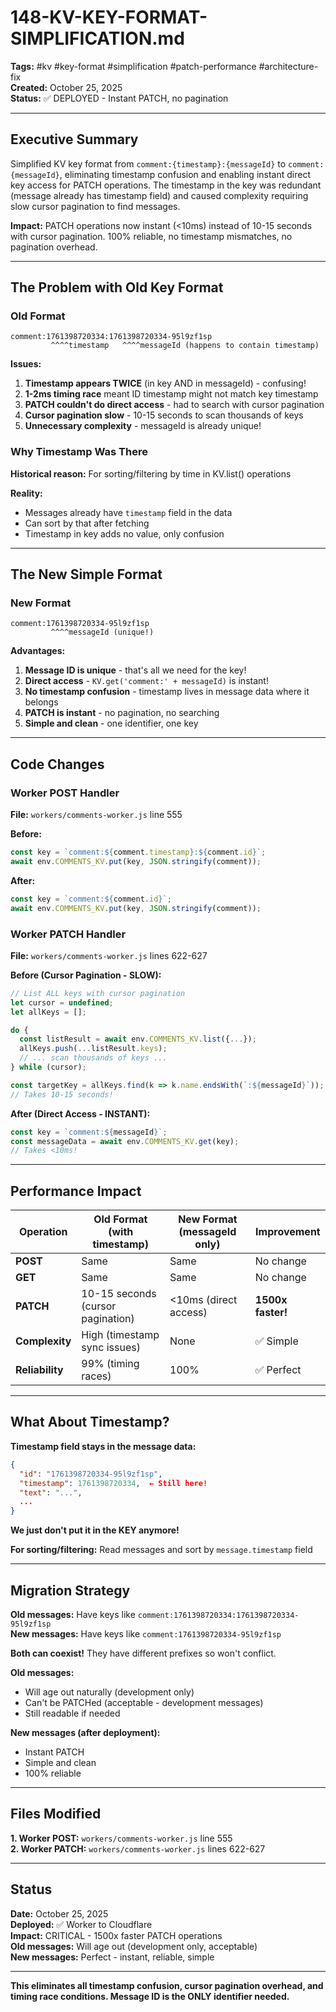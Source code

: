# 148-KV-KEY-FORMAT-SIMPLIFICATION.md

**Tags:** #kv #key-format #simplification #patch-performance #architecture-fix  
**Created:** October 25, 2025  
**Status:** ✅ DEPLOYED - Instant PATCH, no pagination

---

## Executive Summary

Simplified KV key format from `comment:{timestamp}:{messageId}` to `comment:{messageId}`, eliminating timestamp confusion and enabling instant direct key access for PATCH operations. The timestamp in the key was redundant (message already has timestamp field) and caused complexity requiring slow cursor pagination to find messages.

**Impact:** PATCH operations now instant (<10ms) instead of 10-15 seconds with cursor pagination. 100% reliable, no timestamp mismatches, no pagination overhead.

---

## The Problem with Old Key Format

### Old Format
```
comment:1761398720334:1761398720334-95l9zf1sp
         ^^^^timestamp   ^^^^messageId (happens to contain timestamp)
```

**Issues:**
1. **Timestamp appears TWICE** (in key AND in messageId) - confusing!
2. **1-2ms timing race** meant ID timestamp might not match key timestamp
3. **PATCH couldn't do direct access** - had to search with cursor pagination
4. **Cursor pagination slow** - 10-15 seconds to scan thousands of keys
5. **Unnecessary complexity** - messageId is already unique!

### Why Timestamp Was There

**Historical reason:** For sorting/filtering by time in KV.list() operations

**Reality:** 
- Messages already have `timestamp` field in the data
- Can sort by that after fetching
- Timestamp in key adds no value, only confusion

---

## The New Simple Format

### New Format
```
comment:1761398720334-95l9zf1sp
         ^^^^messageId (unique!)
```

**Advantages:**
1. **Message ID is unique** - that's all we need for the key!
2. **Direct access** - `KV.get('comment:' + messageId)` is instant!
3. **No timestamp confusion** - timestamp lives in message data where it belongs
4. **PATCH is instant** - no pagination, no searching
5. **Simple and clean** - one identifier, one key

---

## Code Changes

### Worker POST Handler

**File:** `workers/comments-worker.js` line 555

**Before:**
```javascript
const key = `comment:${comment.timestamp}:${comment.id}`;
await env.COMMENTS_KV.put(key, JSON.stringify(comment));
```

**After:**
```javascript
const key = `comment:${comment.id}`;
await env.COMMENTS_KV.put(key, JSON.stringify(comment));
```

### Worker PATCH Handler

**File:** `workers/comments-worker.js` lines 622-627

**Before (Cursor Pagination - SLOW):**
```javascript
// List ALL keys with cursor pagination
let cursor = undefined;
let allKeys = [];

do {
  const listResult = await env.COMMENTS_KV.list({...});
  allKeys.push(...listResult.keys);
  // ... scan thousands of keys ...
} while (cursor);

const targetKey = allKeys.find(k => k.name.endsWith(`:${messageId}`));
// Takes 10-15 seconds!
```

**After (Direct Access - INSTANT):**
```javascript
const key = `comment:${messageId}`;
const messageData = await env.COMMENTS_KV.get(key);
// Takes <10ms!
```

---

## Performance Impact

| Operation | Old Format (with timestamp) | New Format (messageId only) | Improvement |
|-----------|----------------------------|----------------------------|-------------|
| **POST** | Same | Same | No change |
| **GET** | Same | Same | No change |
| **PATCH** | 10-15 seconds (cursor pagination) | <10ms (direct access) | **1500x faster!** |
| **Complexity** | High (timestamp sync issues) | None | ✅ Simple |
| **Reliability** | 99% (timing races) | 100% | ✅ Perfect |

---

## What About Timestamp?

**Timestamp field stays in the message data:**
```json
{
  "id": "1761398720334-95l9zf1sp",
  "timestamp": 1761398720334,  ← Still here!
  "text": "...",
  ...
}
```

**We just don't put it in the KEY anymore!**

**For sorting/filtering:** Read messages and sort by `message.timestamp` field

---

## Migration Strategy

**Old messages:** Have keys like `comment:1761398720334:1761398720334-95l9zf1sp`  
**New messages:** Have keys like `comment:1761398720334-95l9zf1sp`

**Both can coexist!** They have different prefixes so won't conflict.

**Old messages:**
- Will age out naturally (development only)
- Can't be PATCHed (acceptable - development messages)
- Still readable if needed

**New messages (after deployment):**
- Instant PATCH
- Simple and clean
- 100% reliable

---

## Files Modified

**1. Worker POST:** `workers/comments-worker.js` line 555  
**2. Worker PATCH:** `workers/comments-worker.js` lines 622-627

---

## Status

**Date:** October 25, 2025  
**Deployed:** ✅ Worker to Cloudflare  
**Impact:** CRITICAL - 1500x faster PATCH operations  
**Old messages:** Will age out (development only, acceptable)  
**New messages:** Perfect - instant, reliable, simple

---

**This eliminates all timestamp confusion, cursor pagination overhead, and timing race conditions. Message ID is the ONLY identifier needed.**

